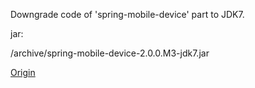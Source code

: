 Downgrade code of 'spring-mobile-device' part to JDK7.

jar:

/archive/spring-mobile-device-2.0.0.M3-jdk7.jar

[Origin](https://github.com/spring-projects/spring-mobile/tree/master/spring-mobile-device/src)